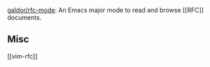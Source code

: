 





[galdor/rfc-mode](https://github.com/galdor/rfc-mode): An Emacs major mode to read and browse [[RFC]] documents.




## Misc

[[vim-rfc]]


